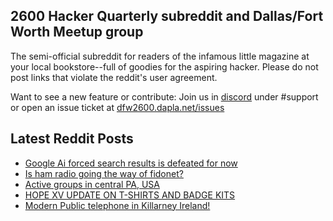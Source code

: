 ## 2600 Hacker Quarterly subreddit and Dallas/Fort Worth Meetup group
The semi-official subreddit for readers of the infamous little magazine at your local bookstore--full of goodies for the aspiring hacker. Please do not post links that violate the reddit's user agreement.

Want to see a new feature or contribute: 
Join us in [discord](https://dfw2600.dapla.net/chat) under #support or open an issue ticket at [dfw2600.dapla.net/issues](https://dfw2600.dapla.net/issues)

## Latest Reddit Posts
<!-- BLOG-POST-LIST:START -->
- [Google Ai forced search results is defeated for now](https://www.reddit.com/r/2600/comments/1el2ubc/google_ai_forced_search_results_is_defeated_for/)
- [Is ham radio going the way of fidonet?](https://www.reddit.com/r/2600/comments/1ekrmr0/is_ham_radio_going_the_way_of_fidonet/)
- [Active groups in central PA, USA](https://www.reddit.com/r/2600/comments/1ekov6g/active_groups_in_central_pa_usa/)
- [HOPE XV UPDATE ON T-SHIRTS AND BADGE KITS](https://2600.com/content/hope-xv-update-t-shirts-and-badge-kits)
- [Modern Public telephone in Killarney Ireland!](https://www.reddit.com/r/2600/comments/1ehlebv/modern_public_telephone_in_killarney_ireland/)
<!-- BLOG-POST-LIST:END -->
